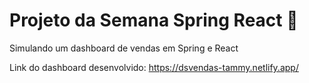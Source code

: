 # Projeto da Semana Spring React :rocket:

Simulando um dashboard de vendas em Spring e React

Link do dashboard desenvolvido: https://dsvendas-tammy.netlify.app/
